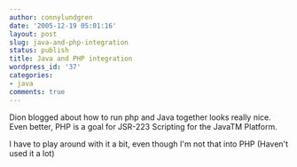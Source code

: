 ```yaml
---
author: connylundgren
date: '2005-12-19 05:01:16'
layout: post
slug: java-and-php-integration
status: publish
title: Java and PHP integration
wordpress_id: '37'
categories:
- java
comments: true
---
```


Dion blogged  about how to run php and Java together looks really nice. Even
better, PHP is a goal for JSR-223 Scripting for the JavaTM Platform.

I have to play around with it a bit, even though I'm not that into PHP
(Haven't used it a lot)

